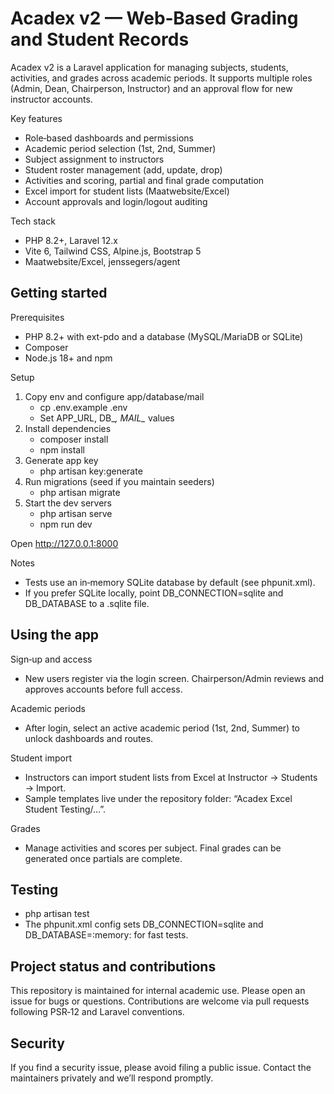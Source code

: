 # Acadex v2 — Web‑Based Grading and Student Records

Acadex v2 is a Laravel application for managing subjects, students, activities, and grades across academic periods. It supports multiple roles (Admin, Dean, Chairperson, Instructor) and an approval flow for new instructor accounts.

Key features
- Role‑based dashboards and permissions
- Academic period selection (1st, 2nd, Summer)
- Subject assignment to instructors
- Student roster management (add, update, drop)
- Activities and scoring, partial and final grade computation
- Excel import for student lists (Maatwebsite/Excel)
- Account approvals and login/logout auditing

Tech stack
- PHP 8.2+, Laravel 12.x
- Vite 6, Tailwind CSS, Alpine.js, Bootstrap 5
- Maatwebsite/Excel, jenssegers/agent

## Getting started

Prerequisites
- PHP 8.2+ with ext-pdo and a database (MySQL/MariaDB or SQLite)
- Composer
- Node.js 18+ and npm

Setup
1. Copy env and configure app/database/mail
	- cp .env.example .env
	- Set APP_URL, DB_*, MAIL_* values
2. Install dependencies
	- composer install
	- npm install
3. Generate app key
	- php artisan key:generate
4. Run migrations (seed if you maintain seeders)
	- php artisan migrate
5. Start the dev servers
	- php artisan serve
	- npm run dev

Open http://127.0.0.1:8000

Notes
- Tests use an in‑memory SQLite database by default (see phpunit.xml).
- If you prefer SQLite locally, point DB_CONNECTION=sqlite and DB_DATABASE to a .sqlite file.

## Using the app

Sign‑up and access
- New users register via the login screen. Chairperson/Admin reviews and approves accounts before full access.

Academic periods
- After login, select an active academic period (1st, 2nd, Summer) to unlock dashboards and routes.

Student import
- Instructors can import student lists from Excel at Instructor → Students → Import.
- Sample templates live under the repository folder: “Acadex Excel Student Testing/…”.

Grades
- Manage activities and scores per subject. Final grades can be generated once partials are complete.

## Testing

- php artisan test
- The phpunit.xml config sets DB_CONNECTION=sqlite and DB_DATABASE=:memory: for fast tests.

## Project status and contributions

This repository is maintained for internal academic use. Please open an issue for bugs or questions. Contributions are welcome via pull requests following PSR‑12 and Laravel conventions.

## Security

If you find a security issue, please avoid filing a public issue. Contact the maintainers privately and we’ll respond promptly.
